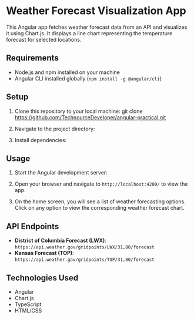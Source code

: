 # Weather Forecast Visualization App

This Angular app fetches weather forecast data from an API and visualizes it using Chart.js. It displays a line chart representing the temperature forecast for selected locations.

## Requirements

- Node.js and npm installed on your machine
- Angular CLI installed globally (`npm install -g @angular/cli`)

## Setup

1. Clone this repository to your local machine:
git clone https://github.com/TechnourceDeveloper/angular-practical.git

2. Navigate to the project directory:

3. Install dependencies:


## Usage

1. Start the Angular development server:

2. Open your browser and navigate to `http://localhost:4200/` to view the app.

3. On the home screen, you will see a list of weather forecasting options. Click on any option to view the corresponding weather forecast chart.

## API Endpoints

- **District of Columbia Forecast (LWX)**: `https://api.weather.gov/gridpoints/LWX/31,80/forecast`
- **Kansas Forecast (TOP)**: `https://api.weather.gov/gridpoints/TOP/31,80/forecast`

## Technologies Used

- Angular
- Chart.js
- TypeScript
- HTML/CSS